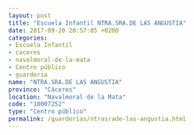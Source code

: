 ```yaml
---
layout: post
title: "Escuela Infantil NTRA.SRA.DE LAS ANGUSTIA"
date: 2017-09-20 20:57:05 +0200
categories:
- Escuela Infantil
- caceres
- navalmoral-de-la-mata
- Centro público
- guarderia
name: "NTRA.SRA.DE LAS ANGUSTIA"
province: "Cáceres"
location: "Navalmoral de la Mata"
code: "10007252"
type: "Centro público"
permalink: /guarderias/ntrasrade-las-angustia.html
---
```

